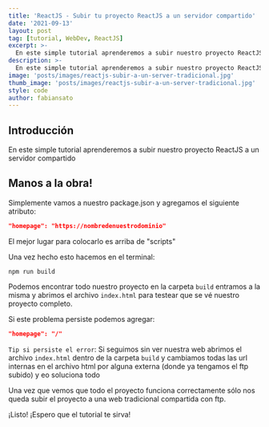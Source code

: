 ```yaml
---
title: 'ReactJS - Subir tu proyecto ReactJS a un servidor compartido'
date: '2021-09-13'
layout: post
tag: [tutorial, WebDev, ReactJS]
excerpt: >-
  En este simple tutorial aprenderemos a subir nuestro proyecto ReactJS a un servidor compartido
description: >-
  En este simple tutorial aprenderemos a subir nuestro proyecto ReactJS a un servidor compartido
image: 'posts/images/reactjs-subir-a-un-server-tradicional.jpg'
thumb_image: 'posts/images/reactjs-subir-a-un-server-tradicional.jpg'
style: code
author: fabiansato
---
```


## Introducción
En este simple tutorial aprenderemos a subir nuestro proyecto ReactJS a un servidor compartido

## Manos a la obra!
Simplemente vamos a nuestro package.json y agregamos el siguiente atributo:

```json
"homepage": "https://nombredenuestrodominio"
```


El mejor lugar para colocarlo es arriba de "scripts"


Una vez hecho esto hacemos en el terminal:

```console
npm run build
```

Podemos encontrar todo nuestro proyecto en la carpeta `build` entramos a la misma y abrimos el archivo `index.html` para testear que se vé nuestro proyecto completo.

Si este problema persiste podemos agregar:

```json
"homepage": "/"
```



`Tip si persiste el error`: Si seguimos sin ver nuestra web abrimos el archivo `index.html` dentro de la carpeta `build` y cambiamos todas las url internas en el archivo html por alguna externa (donde ya tengamos el ftp subido) y eo soluciona todo

Una vez que vemos que todo el proyecto funciona correctamente sólo nos queda subir el proyecto a una web tradicional compartida con ftp.

¡Listo!
¡Espero que el tutorial te sirva!